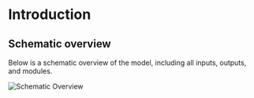 # Introduction

## Schematic overview
Below is a schematic overview of the model, including all inputs, outputs, and modules.

![Schematic Overview](/images/GloGEM_schematic.png)